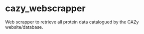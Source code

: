 # cazy_webscrapper
Web scrapper to retrieve all protein data catalogued by the CAZy website/database.
